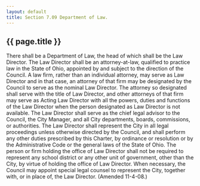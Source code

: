 ```yaml
---
layout: default 
title: Section 7.09 Department of Law.
---
```


{{ page.title }}
----------------

There shall be a Department of Law, the head of which shall be the Law
Director. The Law Director shall be an attorney-at-law, qualified to
practice law in the State of Ohio, appointed by and subject to the
direction of the Council. A law firm, rather than an individual
attorney, may serve as Law Director and in that case, an attorney of
that firm may be designated by the Council to serve as the nominal Law
Director. The attorney so designated shall serve with the title of Law
Director, and other attorneys of that firm may serve as Acting Law
Director with all the powers, duties and functions of the Law Director
when the person designated as Law Director is not available. The Law
Director shall serve as the chief legal advisor to the Council, the City
Manager, and all City departments, boards, commissions, or authorities.
The Law Director shall represent the City in all legal proceedings
unless otherwise directed by the Council, and shall perform any other
duties prescribed by this Charter, by ordinance or resolution or by the
Administrative Code or the general laws of the State of Ohio. The person
or firm holding the office of Law Director shall not be required to
represent any school district or any other unit of government, other
than the City, by virtue of holding the office of Law Director. When
necessary, the Council may appoint special legal counsel to represent
the City, together with, or in place of, the Law Director. (Amended
11-4-08.)
